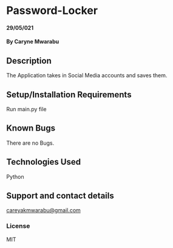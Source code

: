 # Password-Locker
#### 29/05/021
#### By Caryne Mwarabu
## Description
The Application takes in Social Media accounts and saves them.
## Setup/Installation Requirements
Run main.py file
## Known Bugs
There are no Bugs.
## Technologies Used
Python
## Support and contact details
careyakmwarabu@gmail.com
### License
MIT
  
